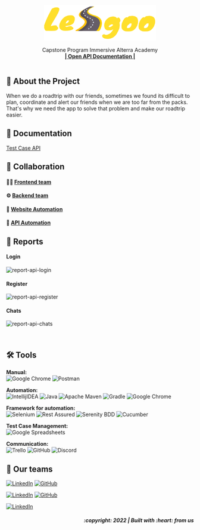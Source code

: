 <div align="center">
  <a href="https://github.com/ALTA-Bringeee-Group1/Bringeee-API">
    <img src="images/lesgoo.png" width="300" height="95">
  </a>

  <p align="center">
    Capstone Program Immersive Alterra Academy
    <br />
    <a href="https://app.swaggerhub.com/apis-docs/faqihassyfa/LesGoo/1.0.0"><strong>| Open API Documentation |</strong></a>
    <br />
    <br />
  </p>
</div>

## 📑 About the Project

When we do a roadtrip with our friends, sometimes we found its difficult to plan, coordinate and alert our friends when we are too far from the packs. That's why we need the app to solve that problem and make our roadtrip easier.

## 📓 Documentation
[Test Case API](https://docs.google.com/spreadsheets/d/1yvUPSNu_cFYeve4Y_bsnYWpGjRQqWCiKXkEB6yuAK0k/edit#gid=2117470798)


## 🤝 Collaboration
#### 👨‍💻 [Frontend team](https://github.com/SyaifulGhifari/LesGoo)
#### ⚙  [Backend team](https://github.com/dh-atha/LesGooBackend)
#### 🔎 [Website Automation](https://github.com/aufaathallah82/Capstone-Alterra-LesGoo-Selenium)
#### 🔎 [API Automation](https://github.com/dhandyjoe/capstone-alterra-LesGoo-RestAssured)


## 📝 Reports
#### Login
![report-api-login](https://user-images.githubusercontent.com/68207916/186056420-bf4e443d-2e33-45e8-a07c-ac6757ceb643.png)

#### Register
![report-api-register](https://user-images.githubusercontent.com/68207916/186057740-8d5ea020-f722-4d6e-a8ba-098efb53426c.png)

#### Chats
![report-api-chats](https://user-images.githubusercontent.com/68207916/186059526-aa1641ed-12c8-47c1-9eae-e8f9aa9daa73.png)

<br>

## 🛠 Tools
**Manual:**  
![Google Chrome](https://img.shields.io/badge/Google%20Chrome-4285F4?style=for-the-badge&logo=GoogleChrome&logoColor=white)
![Postman](https://img.shields.io/badge/Postman-FF6C37?style=for-the-badge&logo=postman&logoColor=white)

**Automation:**  
![IntellijIDEA](https://img.shields.io/badge/IntelliJIDEA-000000.svg?style=for-the-badge&logo=intellij-idea&logoColor=white)
![Java](https://img.shields.io/badge/java-%23ED8B00.svg?style=for-the-badge&logo=java&logoColor=white)
![Apache Maven](https://img.shields.io/badge/Apache%20Maven-C71A36?style=for-the-badge&logo=Apache%20Maven&logoColor=white)
![Gradle](https://img.shields.io/badge/Gradle-02303A.svg?style=for-the-badge&logo=Gradle&logoColor=white)
![Google Chrome](https://img.shields.io/badge/Google%20Chrome-4285F4?style=for-the-badge&logo=GoogleChrome&logoColor=white)

**Framework for automation:**  
![Selenium](https://img.shields.io/badge/-selenium-%43B02A?style=for-the-badge&logo=selenium&logoColor=white)
![Rest Assured](https://img.shields.io/badge/-rest%20assured-000000?style=for-the-badge&logoColor=black)
![Serenity BDD](https://img.shields.io/badge/-serenit%20ybdd-16a67a?style=for-the-badge&logoColor=black)
![Cucumber](https://img.shields.io/badge/-cucumber-4bc47b?style=for-the-badge&logoColor=black)

**Test Case Management:**  
![Google Spreadsheets](https://img.shields.io/badge/-Google%20Spreadsheets-4bc47b?style=for-the-badge&logoColor=black)

**Communication:**  
![Trello](https://img.shields.io/badge/Trello-%23026AA7.svg?style=for-the-badge&logo=Trello&logoColor=white)
![GitHub](https://img.shields.io/badge/github-%23121011.svg?style=for-the-badge&logo=github&logoColor=white)
![Discord](https://img.shields.io/badge/Discord-%237289DA.svg?style=for-the-badge&logo=discord&logoColor=white)


## 📱 Our teams
  [![LinkedIn](https://img.shields.io/badge/-Dhandy-white?style=for-the-badge&logo=linkedin&logoColor=blue)](https://www.linkedin.com/in/dhandyjoenathan/)
  [![GitHub](https://img.shields.io/badge/-Dhandy-white?style=for-the-badge&logo=github&logoColor=black)]([https://github.com/dhandyjoe)
  
  [![LinkedIn](https://img.shields.io/badge/-Aufa-white?style=for-the-badge&logo=linkedin&logoColor=blue)](https://www.linkedin.com/in/aufa-athallah82/)
  [![GitHub](https://img.shields.io/badge/-Aufa-white?style=for-the-badge&logo=github&logoColor=black)]([https://github.com/aufaathallah82)
  
  [![LinkedIn](https://img.shields.io/badge/-Tiara-white?style=for-the-badge&logo=linkedin&logoColor=blue)](https://www.linkedin.com/in/mutiarasari-kusuma-putri-838aab159/)

<h5>
<p align="right">:copyright: 2022 | Built with :heart: from us</p>
</h5>
